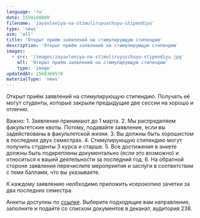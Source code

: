 ```yaml
---
language: 'ru'
date: 1550188800
filename: 'zayavleniya-na-stimuliruyuschuyu-stipendiyu'
type: 'news'
aim: 'all'
title: 'Открыт приём заявлений на стимулирующую стипендию'
description: 'Открыт приём заявлений на стимулирующую стипендию'
images:
  - src: '/images/zayavleniya-na-stimuliruyuschuyu-stipendiyu.jpg'
    alt: 'Открыт приём заявлений на стимулирующую стипендию'
    type: 'image'
updatedAt: 1568360578
materialType: 'news'
---
```

Открыт приём заявлений на стимулирующую стипендию. Получать её могут студенты, которые закрыли предыдущие две сессии на хорошо и отлично.

Важно: 1. Заявления принимают до 1 марта. 2. Мы распределяем факультетские квоты. Потому, подавайте заявление, если вы задействованы в факультетской жизни. 3. Вы должны быть хорошистом в последних двух семестрах. 4. Стимулирующую стипендию могут получить студенты 3 курса и старше. 5. Все достижения в анкете должны быть подкреплены документально (если это возможно) и относиться к вашей деятельности за последний год. 6. На обратной стороне заявления перечислите мероприятия и заслуги в соответствии с теми баллами, что вы указываете.

К каждому заявлению необходимо приложить ксерокопию зачетки за два последних семестра.

Анкеты доступны по [ссылке](https://vk.com/doc24974484_492320611?hash=c317d4f3d162b34617&dl=5e0e926e99af5c0c0b). Выберите подходящие вам направление, заполните и подайте со списком документов в деканат, аудитория 238.
